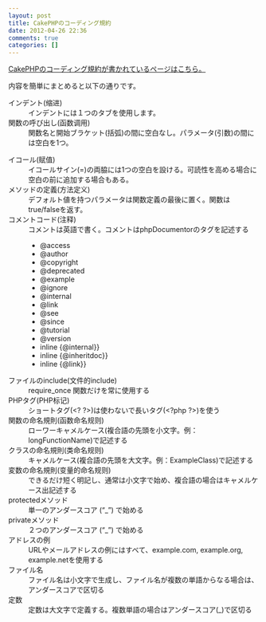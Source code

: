 ```yaml
---
layout: post
title: CakePHPのコーディング規約
date: 2012-04-26 22:36
comments: true
categories: []
---
```

<a href="http://ivystar.jp/programming/php/cakephp-php-programming/cakephp%E3%81%AE%E3%82%B3%E3%83%BC%E3%83%87%E3%82%A3%E3%83%B3%E3%82%B0%E8%A6%8F%E7%B4%84/">CakePHPのコーディング規約が書かれているページはこちら。</a>

内容を簡単にまとめると以下の通りです。

<dl><dt>インデント(缩进)</dt><dd>インデントには１つのタブを使用します。<!--more--></dd><dt>関数の呼び出し(函数调用)</dt><dd>関数名と開始ブラケット(括弧)の間に空白なし。パラメータ(引数)の間には空白を1つ。</dd></dl>
<div class="jp1"><dl><dt>イコール(赋值)</dt><dd>イコールサイン(=)の両脇には1つの空白を設ける。可読性を高める場合に空白の前に追加する場合もある。</dd><dt>メソッドの定義(方法定义)</dt><dd>デフォルト値を持つパラメータは関数定義の最後に置く。関数はtrue/falseを返す。</dd><dt>コメントコード(注释)</dt><dd>コメントは英語で書く。コメントはphpDocumentorのタグを記述する
<ul>
	<li>@access</li>
	<li>@author</li>
	<li>@copyright</li>
	<li>@deprecated</li>
	<li>@example</li>
	<li>@ignore</li>
	<li>@internal</li>
	<li>@link</li>
	<li>@see</li>
	<li>@since</li>
	<li>@tutorial</li>
	<li>@version</li>
	<li>inline {@internal}}</li>
	<li>inline {@inheritdoc}}</li>
	<li>inline {@link}}</li>
</ul>
</dd><dt>ファイルのinclude(文件的include)</dt><dd>require_once 関数だけを常に使用する</dd><dt>PHPタグ(PHP标记)</dt><dd>ショートタグ(&lt;? ?&gt;)は使わないで長いタグ(&lt;?php ?&gt;)を使う</dd><dt>関数の命名規則(函数命名规则)</dt><dd>ローワーキャメルケース(複合語の先頭を小文字。例：longFunctionName)で記述する</dd><dt>クラスの命名規則(类命名规则)</dt><dd>キャメルケース(複合語の先頭を大文字。例：ExampleClass)で記述する</dd><dt>変数の命名規則(变量的命名规则)</dt><dd>できるだけ短く明記し、通常は小文字で始め、複合語の場合はキャメルケース出記述する</dd><dt>protectedメソッド</dt><dd>単一のアンダースコア (“_”) で始める</dd><dt>privateメソッド</dt><dd>２つのアンダースコア (“_”) で始める</dd><dt>アドレスの例</dt><dd>URLやメールアドレスの例にはすべて、example.com, example.org, example.netを使用する</dd><dt>ファイル名</dt><dd>ファイル名は小文字で生成し、ファイル名が複数の単語からなる場合は、アンダースコアで区切る</dd><dt>定数</dt><dd>定数は大文字で定義する。複数単語の場合はアンダースコア(_)で区切る</dd></dl></div>
